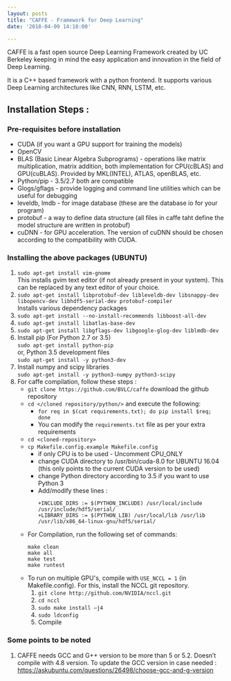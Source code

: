 ```yaml
---
layout: posts
title: "CAFFE - Framework for Deep Learning"
date: '2018-04-09 14:18:00'

---
```


CAFFE is a fast open source Deep Learning Framework created by UC Berkeley keeping in mind the easy application and innovation in the field of Deep Learning. 

It is a C++ based framework with a python frontend. It supports various Deep Learning architectures like CNN, RNN, LSTM, etc. 

## Installation Steps :

### Pre-requisites before installation
* CUDA (if you want a GPU support for training the models)
* OpenCV
* BLAS (Basic Linear Algebra Subprograms) - operations like matrix multiplication, matrix addition, both implementation for CPU(cBLAS) and GPU(cuBLAS). Provided by MKL(INTEL), ATLAS, openBLAS, etc. 
* Python/pip - 3.5/2.7 both are compatible
* Glogs/gflags - provide logging and command line utilities which can be useful for debugging
* leveldb, lmdb - for image database (these are the database io for your program)
* protobuf - a way to define data structure (all files in caffe taht define the model structure are written in protobuf)
* cuDNN - for GPU acceleration. The version of cuDNN should be chosen according to the compatibility with CUDA.

### Installing the above packages (UBUNTU)
1. `sudo apt-get install vim-gnome`  
  This installs gvim text editor (if not already present in your system). This can be replaced by any text editor of your choice.
2. `sudo apt-get install libprotobuf-dev libleveldb-dev libsnappy-dev libopencv-dev libhdf5-serial-dev protobuf-compiler`  
  Installs various dependency packages
3. `sudo apt-get install --no-install-recommends libboost-all-dev`
4. `sudo apt-get install libatlas-base-dev `
5. `sudo apt-get install libgflags-dev libgoogle-glog-dev liblmdb-dev`
6. Install pip (For Python 2.7 or 3.5)  
  `sudo apt-get install python-pip`  
   or, Python 3.5 development files  
  `sudo apt-get install -y python3-dev`
7. Install numpy and scipy libraries  
  `sudo apt-get install -y python3-numpy python3-scipy`
8. For caffe compilation, follow these steps :
   - `git clone https://github.com/BVLC/caffe` 
   download the github repository 
   - `cd </cloned repository/python/>` and execute the following:    
      - `for req in $(cat requirements.txt); do pip install $req; done`
      - You can modify the `requirements.txt` file as per your extra requirements
    - `cd <cloned-repository> `
    - `cp Makefile.config.example Makefile.config`
      - if only CPU is to be used - Uncomment CPU_ONLY 
      - change CUDA directory to /usr/bin/cuda-8.0 for UBUNTU 16.04 (this only points to the current CUDA version to be used)
      - change Python directory according to 3.5 if you want to use Python 3
      - Add/modify these lines :
         ```
         +INCLUDE_DIRS := $(PYTHON_INCLUDE) /usr/local/include /usr/include/hdf5/serial/
         +LIBRARY_DIRS := $(PYTHON_LIB) /usr/local/lib /usr/lib /usr/lib/x86_64-linux-gnu/hdf5/serial/
         ```
    - For Compilation, run the following set of commands:    
      ```
      make clean    
      make all     
      make test  
      make runtest
      ```
    - To run on multiple GPU's, compile with `USE_NCCL = 1` (in Makefile.config).
      For this, install the NCCL git repository.
       1. `git clone http://github.com/NVIDIA/nccl.git`
       2. `cd nccl`
       3. `sudo make install –j4`
       4. `sudo ldconfig`
       5. Compile

### Some points to be noted
1. CAFFE needs GCC and G++ version to be more than 5 or 5.2. Doesn’t compile with 4.8 version. 
To update the GCC version in case needed : https://askubuntu.com/questions/26498/choose-gcc-and-g-version

